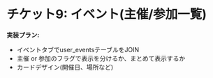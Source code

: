 # チケット9: イベント(主催/参加一覧)

**実装プラン:**
- イベントタブでuser_eventsテーブルをJOIN
- 主催 or 参加のフラグで表示を分けるか、まとめて表示するか
- カードデザイン(開催日、場所など)